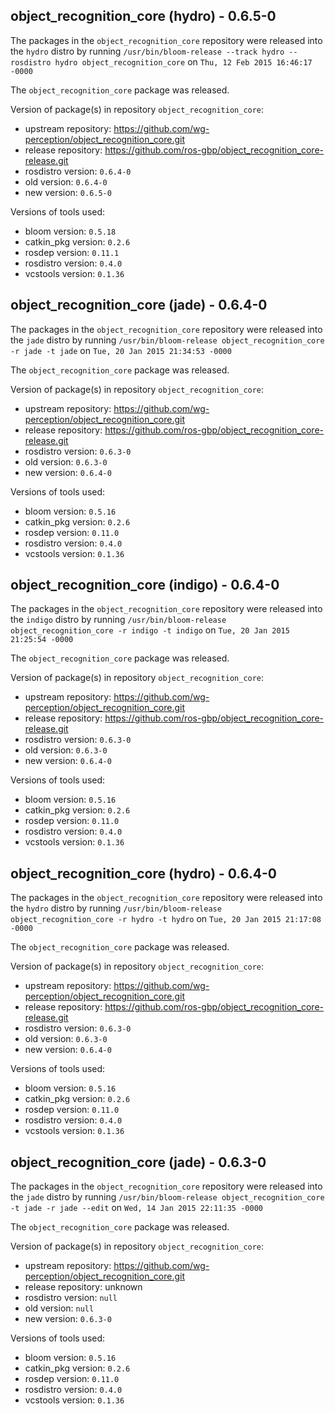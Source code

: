 ## object_recognition_core (hydro) - 0.6.5-0

The packages in the `object_recognition_core` repository were released into the `hydro` distro by running `/usr/bin/bloom-release --track hydro --rosdistro hydro object_recognition_core` on `Thu, 12 Feb 2015 16:46:17 -0000`

The `object_recognition_core` package was released.

Version of package(s) in repository `object_recognition_core`:
- upstream repository: https://github.com/wg-perception/object_recognition_core.git
- release repository: https://github.com/ros-gbp/object_recognition_core-release.git
- rosdistro version: `0.6.4-0`
- old version: `0.6.4-0`
- new version: `0.6.5-0`

Versions of tools used:
- bloom version: `0.5.18`
- catkin_pkg version: `0.2.6`
- rosdep version: `0.11.1`
- rosdistro version: `0.4.0`
- vcstools version: `0.1.36`


## object_recognition_core (jade) - 0.6.4-0

The packages in the `object_recognition_core` repository were released into the `jade` distro by running `/usr/bin/bloom-release object_recognition_core -r jade -t jade` on `Tue, 20 Jan 2015 21:34:53 -0000`

The `object_recognition_core` package was released.

Version of package(s) in repository `object_recognition_core`:
- upstream repository: https://github.com/wg-perception/object_recognition_core.git
- release repository: https://github.com/ros-gbp/object_recognition_core-release.git
- rosdistro version: `0.6.3-0`
- old version: `0.6.3-0`
- new version: `0.6.4-0`

Versions of tools used:
- bloom version: `0.5.16`
- catkin_pkg version: `0.2.6`
- rosdep version: `0.11.0`
- rosdistro version: `0.4.0`
- vcstools version: `0.1.36`


## object_recognition_core (indigo) - 0.6.4-0

The packages in the `object_recognition_core` repository were released into the `indigo` distro by running `/usr/bin/bloom-release object_recognition_core -r indigo -t indigo` on `Tue, 20 Jan 2015 21:25:54 -0000`

The `object_recognition_core` package was released.

Version of package(s) in repository `object_recognition_core`:
- upstream repository: https://github.com/wg-perception/object_recognition_core.git
- release repository: https://github.com/ros-gbp/object_recognition_core-release.git
- rosdistro version: `0.6.3-0`
- old version: `0.6.3-0`
- new version: `0.6.4-0`

Versions of tools used:
- bloom version: `0.5.16`
- catkin_pkg version: `0.2.6`
- rosdep version: `0.11.0`
- rosdistro version: `0.4.0`
- vcstools version: `0.1.36`


## object_recognition_core (hydro) - 0.6.4-0

The packages in the `object_recognition_core` repository were released into the `hydro` distro by running `/usr/bin/bloom-release object_recognition_core -r hydro -t hydro` on `Tue, 20 Jan 2015 21:17:08 -0000`

The `object_recognition_core` package was released.

Version of package(s) in repository `object_recognition_core`:
- upstream repository: https://github.com/wg-perception/object_recognition_core.git
- release repository: https://github.com/ros-gbp/object_recognition_core-release.git
- rosdistro version: `0.6.3-0`
- old version: `0.6.3-0`
- new version: `0.6.4-0`

Versions of tools used:
- bloom version: `0.5.16`
- catkin_pkg version: `0.2.6`
- rosdep version: `0.11.0`
- rosdistro version: `0.4.0`
- vcstools version: `0.1.36`


## object_recognition_core (jade) - 0.6.3-0

The packages in the `object_recognition_core` repository were released into the `jade` distro by running `/usr/bin/bloom-release object_recognition_core -t jade -r jade --edit` on `Wed, 14 Jan 2015 22:11:35 -0000`

The `object_recognition_core` package was released.

Version of package(s) in repository `object_recognition_core`:
- upstream repository: https://github.com/wg-perception/object_recognition_core.git
- release repository: unknown
- rosdistro version: `null`
- old version: `null`
- new version: `0.6.3-0`

Versions of tools used:
- bloom version: `0.5.16`
- catkin_pkg version: `0.2.6`
- rosdep version: `0.11.0`
- rosdistro version: `0.4.0`
- vcstools version: `0.1.36`


